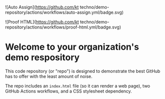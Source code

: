 ![Auto Assign](https://github.com/kt techno/demo-repository/actions/workflows/auto-assign.yml/badge.svg)

![Proof HTML](https://github.com/kt techno/demo-repository/actions/workflows/proof-html.yml/badge.svg)

# Welcome to your organization's demo respository
This code repository (or "repo") is designed to demonstrate the best GitHub has to offer with the least amount of noise.

The repo includes an `index.html` file (so it can render a web page), two GitHub Actions workflows, and a CSS stylesheet dependency.
